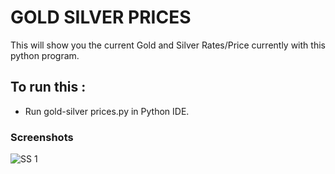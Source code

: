 # GOLD SILVER PRICES
This will show you the current Gold and Silver Rates/Price currently with this python program.   

## To run this :
- Run gold-silver prices.py in Python IDE.

### Screenshots

<img src="" alt="SS 1"/>

